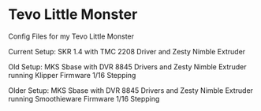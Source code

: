 # Tevo Little Monster
Config Files for my Tevo Little Monster

Current Setup:
SKR 1.4 with TMC 2208 Driver and Zesty Nimble Extruder

Old Setup:
MKS Sbase with DVR 8845 Drivers and Zesty Nimble Extruder running Klipper Firmware 1/16 Stepping

Older Setup:
MKS Sbase with DVR 8845 Drivers and Zesty Nimble Extruder running Smoothieware Firmware 1/16 Stepping
